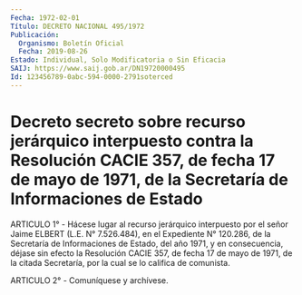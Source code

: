 ```yaml
---
Fecha: 1972-02-01
Título: DECRETO NACIONAL 495/1972
Publicación:
  Organismo: Boletín Oficial
  Fecha: 2019-08-26
Estado: Individual, Solo Modificatoria o Sin Eficacia
SAIJ: https://www.saij.gob.ar/DN19720000495
Id: 123456789-0abc-594-0000-2791soterced
---
```

# Decreto secreto sobre recurso jerárquico interpuesto contra la Resolución CACIE 357, de fecha 17 de mayo de 1971, de la Secretaría de Informaciones de Estado

<a id="1"></a>
ARTICULO 1° - Hácese lugar al recurso jerárquico interpuesto por el señor Jaime ELBERT (L.E. N° 7.526.484), en el Expediente N° 120.286, de la Secretaría de Informaciones de Estado, del año 1971, y en consecuencia, déjase sin efecto la Resolución CACIE 357, de fecha 17 de mayo de 1971, de la citada Secretaría, por la cual se lo califica de comunista.

<a id="2"></a>
ARTICULO 2° - Comuníquese y archívese.